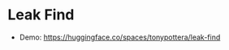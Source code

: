 <!--
---
title: Leak Find
emoji: 🔍
colorFrom: blue
colorTo: green
sdk: streamlit
sdk_version: 1.25.0
app_file: app.py
pinned: false
---
 -->

#  Leak Find

* Demo: https://huggingface.co/spaces/tonypottera/leak-find